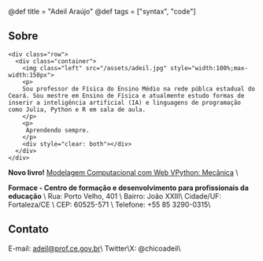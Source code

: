 @def title = "Adeil Araújo"
@def tags = ["syntax", "code"]

## Sobre

~~~
<div class="row">
  <div class="container">
    <img class="left" src="/assets/adeil.jpg" style="width:100%;max-width:150px">
    <p>
    Sou professor de Física do Ensino Médio na rede públca estadual do Ceará. Sou mestre em Ensino de Física e atualmente estudo formas de inserir a inteligência artificial (IA) e linguagens de programação como Julia, Python e R em sala de aula.
    </p>
    <p>
     Aprendendo sempre. 
    </p>
    <div style="clear: both"></div>      
  </div>
</div>
~~~

**Novo livro!** [Modelagem Computacional com Web VPython: Mecânica](https://lfeditorial.com.br/produto/modelagem-computacional-com-web-vpython-mecanica/)  \\

**Formace - Centro de formação e desenvolvimento para profissionais da educação** \\
Rua: Porto Velho, 401 \\
Bairro: João XXIII\\
Cidade/UF: Fortaleza/CE \\
CEP: 60525-571 \\
Telefone: +55 85 3290-0315\\

## Contato

E-mail: adeil@prof.ce.gov.br\\
Twitter\X: @chicoadeil\\
